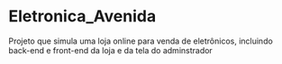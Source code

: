 # Eletronica_Avenida
Projeto que simula uma loja online para venda de eletrônicos, incluindo back-end e front-end da loja e da tela do adminstrador 
